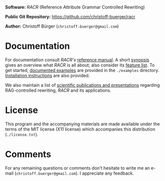 **Software:** _RACR_ (Reference Attribute Grammar Controlled Rewriting)

**Public Git Repository:** https://github.com/christoff-buerger/racr

**Author:** Christoff Bürger (`christoff.buerger@gmail.com`)

# Documentation

For documentation consult _RACR's_ [reference manual](racr/documentation/title.md). A short [synopsis](racr/documentation/synopsis.md) gives an overview what _RACR_ is all about; also consider its [feature list](racr/documentation/introduction.md#racr-features). To get started, [documented examples](examples/examples-overview.md) are provided in the `./examples` directory. [Installation instructions](racr/documentation/requirements-and-installation.md) are also provided.

We also maintain a list of [scientific publications and presentations](publications.md) regarding RAG-controlled rewriting, _RACR_ and its applications.

# License

This program and the accompanying materials are made available under the
terms of the MIT license (X11 license) which accompanies this distribution
(`./license.txt`).

# Comments

For any remaining questions or comments don't hesitate to write me an e-mail
(`christoff.buerger@gmail.com`). I appreciate any feedback.
